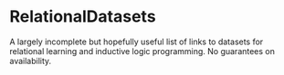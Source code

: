 # RelationalDatasets
A largely incomplete but hopefully useful list of links to datasets for relational learning and inductive logic programming. No guarantees on availability.
